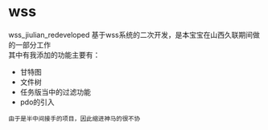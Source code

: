 # wss
wss_jiulian_redeveloped
基于wss系统的二次开发，是本宝宝在山西久联期间做的一部分工作<br>
其中有我添加的功能主要有：
<ul>
  <li>甘特图</li>
  <li>文件树</li>
  <li>任务版当中的过滤功能</li>
  <li>pdo的引入</li>
</ul>
<code>由于是半中间接手的项目，因此缩进神马的很不协</code>
